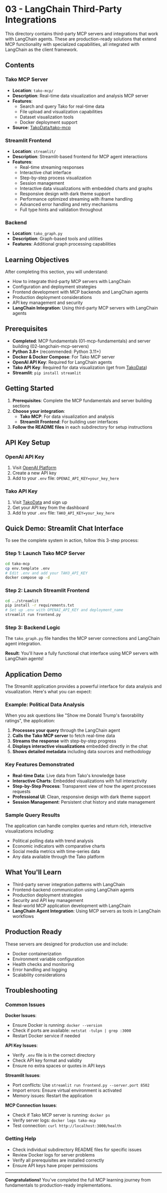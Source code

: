 # 03 - LangChain Third-Party Integrations

This directory contains third-party MCP servers and integrations that work with LangChain agents. These are production-ready solutions that extend MCP functionality with specialized capabilities, all integrated with LangChain as the client framework.

## Contents

### Tako MCP Server
- **Location**: `tako-mcp/`
- **Description**: Real-time data visualization and analysis MCP server
- **Features**:
  - Search and query Tako for real-time data
  - File upload and visualization capabilities
  - Dataset visualization tools
  - Docker deployment support
- **Source**: [TakoData/tako-mcp](https://github.com/TakoData/tako-mcp)

### Streamlit Frontend
- **Location**: `streamlit/`
- **Description**: Streamlit-based frontend for MCP agent interactions
- **Features**:
  - Real-time streaming responses
  - Interactive chat interface
  - Step-by-step process visualization
  - Session management
  - Interactive data visualizations with embedded charts and graphs
  - Responsive design with dark theme support
  - Performance optimized streaming with iframe handling
  - Advanced error handling and retry mechanisms
  - Full type hints and validation throughout

### Backend
- **Location**: `tako_graph.py`
- **Description**: Graph-based tools and utilities
- **Features**: Additional graph processing capabilities

## Learning Objectives

After completing this section, you will understand:
- How to integrate third-party MCP servers with LangChain
- Configuration and deployment strategies
- Frontend development with MCP backends and LangChain agents
- Production deployment considerations
- API key management and security
- **LangChain Integration**: Using third-party MCP servers with LangChain agents

## Prerequisites

- **Completed**: MCP fundamentals (01-mcp-fundamentals) and server building (02-langchain-mcp-servers)
- **Python 3.8+** (recommended: Python 3.11+)
- **Docker & Docker Compose**: For Tako MCP server
- **OpenAI API Key**: Required for LangChain agents
- **Tako API Key**: Required for data visualization (get from [TakoData](https://takodata.com))
- **Streamlit**: `pip install streamlit`

## Getting Started

1. **Prerequisites**: Complete the MCP fundamentals and server building sections
2. **Choose your integration**:
   - **Tako MCP**: For data visualization and analysis
   - **Streamlit Frontend**: For building user interfaces
4. **Follow the README files** in each subdirectory for setup instructions

## API Key Setup

### OpenAI API Key
1. Visit [OpenAI Platform](https://platform.openai.com/api-keys)
2. Create a new API key
3. Add to your `.env` file: `OPENAI_API_KEY=your_key_here`

### Tako API Key
1. Visit [TakoData](https://takodata.com) and sign up
2. Get your API key from the dashboard
3. Add to your `.env` file: `TAKO_API_KEY=your_key_here`

## Quick Demo: Streamlit Chat Interface

To see the complete system in action, follow this 3-step process:

### Step 1: Launch Tako MCP Server
```bash
cd tako-mcp
cp env.template .env
# Edit .env and add your TAKO_API_KEY
docker compose up -d
```

### Step 2: Launch Streamlit Frontend
```bash
cd ../streamlit
pip install -r requirements.txt
# Set up .env with OPENAI_API_KEY and deployment_name
streamlit run frontend.py
```

### Step 3: Backend Logic
The `tako_graph.py` file handles the MCP server connections and LangChain agent integration.

**Result**: You'll have a fully functional chat interface using MCP servers with LangChain agents!

## Application Demo

The Streamlit application provides a powerful interface for data analysis and visualization. Here's what you can expect:

### Example: Political Data Analysis
When you ask questions like "Show me Donald Trump's favorability ratings", the application:

1. **Processes your query** through the LangChain agent
2. **Calls the Tako MCP server** to fetch real-time data
3. **Streams the response** with step-by-step progress
4. **Displays interactive visualizations** embedded directly in the chat
5. **Shows detailed metadata** including data sources and methodology

### Key Features Demonstrated
- **Real-time Data**: Live data from Tako's knowledge base
- **Interactive Charts**: Embedded visualizations with full interactivity
- **Step-by-Step Process**: Transparent view of how the agent processes requests
- **Professional UI**: Clean, responsive design with dark theme support
- **Session Management**: Persistent chat history and state management

### Sample Query Results
The application can handle complex queries and return rich, interactive visualizations including:
- Political polling data with trend analysis
- Economic indicators with comparative charts
- Social media metrics with time-series data
- Any data available through the Tako platform

## What You'll Learn

- Third-party server integration patterns with LangChain
- Frontend-backend communication using LangChain agents
- Production deployment strategies
- Security and API key management
- Real-world MCP application development with LangChain
- **LangChain Agent Integration**: Using MCP servers as tools in LangChain workflows

## Production Ready

These servers are designed for production use and include:
- Docker containerization
- Environment variable configuration
- Health checks and monitoring
- Error handling and logging
- Scalability considerations

## Troubleshooting

### Common Issues

**Docker Issues**:
- Ensure Docker is running: `docker --version`
- Check if ports are available: `netstat -tulpn | grep :3000`
- Restart Docker service if needed

**API Key Issues**:
- Verify `.env` file is in the correct directory
- Check API key format and validity
- Ensure no extra spaces or quotes in API keys

**Streamlit Issues**:
- Port conflicts: Use `streamlit run frontend.py --server.port 8502`
- Import errors: Ensure virtual environment is activated
- Memory issues: Restart the application

**MCP Connection Issues**:
- Check if Tako MCP server is running: `docker ps`
- Verify server logs: `docker logs tako-mcp`
- Test connection: `curl http://localhost:3000/health`

### Getting Help

- Check individual subdirectory README files for specific issues
- Review Docker logs for server problems
- Verify all prerequisites are installed correctly
- Ensure API keys have proper permissions

---

**Congratulations!** You've completed the full MCP learning journey from fundamentals to production-ready implementations.

